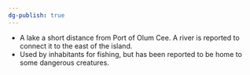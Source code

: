```yaml
---
dg-publish: true
---
```

- A lake a short distance from Port of Olum Cee. A river is reported to connect it to the east of the island. 
- Used by inhabitants for fishing, but has been reported to be home to some dangerous creatures. 
